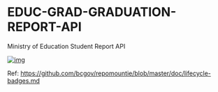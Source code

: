 # EDUC-GRAD-GRADUATION-REPORT-API
Ministry of Education Student Report API

[![img](https://img.shields.io/badge/Lifecycle-Experimental-339999)](https://github.com/bcgov/repomountie/blob/master/doc/lifecycle-badges.md)

Ref: https://github.com/bcgov/repomountie/blob/master/doc/lifecycle-badges.md
